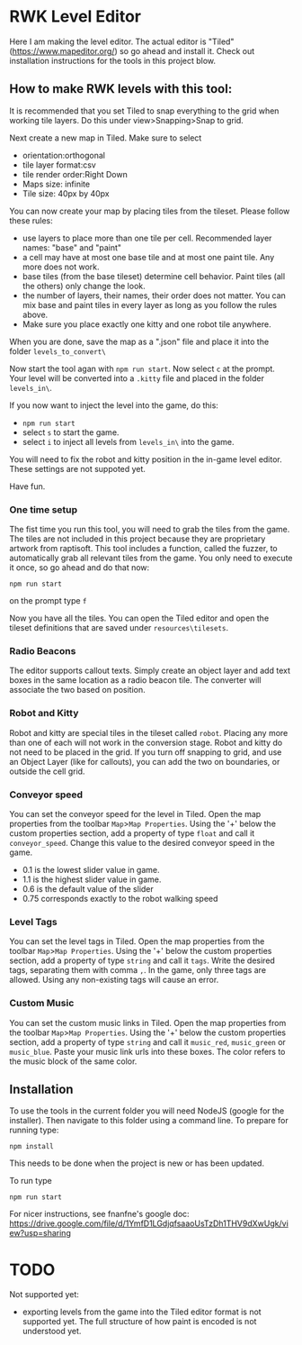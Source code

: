 # RWK Level Editor

Here I am making the level editor.
The actual editor is "Tiled" (https://www.mapeditor.org/) so go ahead and install it.
Check out installation instructions for the tools in this project blow.

## How to make RWK levels with this tool:

It is recommended that you set Tiled to snap everything to the grid when working 
tile layers. 
Do this under view>Snapping>Snap to grid.

Next create a new map in Tiled. Make sure to select
- orientation:orthogonal
- tile layer format:csv
- tile render order:Right Down
- Maps size: infinite
- Tile size: 40px by 40px

You can now create your map by placing tiles from the tileset. Please follow these rules:
- use layers to place more than one tile per cell. Recommended layer names: "base" and "paint"
- a cell may have at most one base tile and at most one paint tile. Any more does not work.
- base tiles (from the base tileset) determine cell behavior. Paint tiles (all the others) only change the look.
- the number of layers, their names, their order does not matter. You can mix base and paint tiles in every layer as long as you follow the rules above.
- Make sure you place exactly one kitty and one robot tile anywhere.

When you are done, save the map as a ".json" file and place it into the folder `levels_to_convert\`

Now start the tool agan with `npm run start`. Now select `c` at the prompt. Your level will be converted
into a `.kitty` file and placed in the folder `levels_in\`.

If you now want to inject the level into the game, do this:
- `npm run start`
- select `s` to start the game.
- select `i` to inject all levels from `levels_in\` into the game.

You will need to fix the robot and kitty position in the in-game level editor. These settings are not suppoted yet.

Have fun.

### One time setup

The fist time you run this tool, you will need to grab the tiles from the game. The tiles are not
included in this project because they are proprietary artwork from raptisoft.
This tool includes a function, called the fuzzer, to automatically grab all relevant
tiles from the game. You only need to execute it once, so go ahead and do that now:

    npm run start 
on the prompt type `f`

Now you have all the tiles. You can open the Tiled editor and open the tileset
definitions that are saved under `resources\tilesets`.


### Radio Beacons
The editor supports callout texts. Simply create an object layer and add text boxes in the same location
as a radio beacon tile. The converter will associate the two based on position.

### Robot and Kitty

Robot and kitty are special tiles in the tileset called `robot`. Placing any more than one of each 
will not work in the conversion stage. Robot and kitty do not need to be placed in the grid.
If you turn off snapping to grid, and use an Object Layer (like for callouts), you can add the two
on boundaries, or outside the cell grid.

### Conveyor speed

You can set the conveyor speed for the level in Tiled. Open the map properties from the
toolbar `Map`>`Map Properties`. Using the '+' below the custom properties section, add 
a property of type `float` and call it `conveyor_speed`. Change this value to the desired
conveyor speed in the game.
- 0.1 is the lowest slider value in game.
- 1.1 is the highest slider value in game.
- 0.6 is the default value of the slider
- 0.75 corresponds exactly to the robot walking speed


### Level Tags

You can set the level tags in Tiled. Open the map properties from the
toolbar `Map`>`Map Properties`. Using the '+' below the custom properties section, add 
a property of type `string` and call it `tags`. Write the desired tags, separating them with
comma `,`. In the game, only three tags are allowed. Using any non-existing tags will cause
an error.


### Custom Music

You can set the custom music links in Tiled. Open the map properties from the
toolbar `Map`>`Map Properties`. Using the '+' below the custom properties section, add 
a property of type `string` and call it `music_red`, `music_green` or `music_blue`. 
Paste your music link urls into these boxes. The color refers to the music block
of the same color.


## Installation

To use the tools in the current folder you will need NodeJS (google for the installer).
Then navigate to this folder using a command line.
To prepare for running type:

    npm install
This needs to be done when the project is new or has been updated.

To run type

    npm run start

For nicer instructions, see fnanfne's google doc: https://drive.google.com/file/d/1YmfD1LGdjqfsaaoUsTzDh1THV9dXwUgk/view?usp=sharing

# TODO

Not supported yet:
- exporting levels from the game into the Tiled editor format is not supported yet. The full structure of how paint is encoded is not understood yet.

